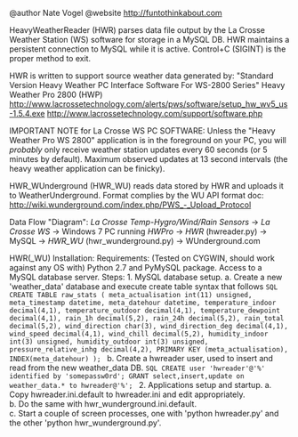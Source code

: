 @author Nate Vogel
@website http://funtothinkabout.com

HeavyWeatherReader (HWR) parses data file output by the La Crosse Weather Station (WS)
software for storage in a MySQL DB. HWR maintains a persistent connection to
MySQL while it is active. Control+C (SIGINT) is the proper method to exit.

HWR is written to support source weather data generated by:
    "Standard Version Heavy Weather PC Interface Software For WS-2800 Series"
    Heavy Weather Pro 2800 (HWP)
    http://www.lacrossetechnology.com/alerts/pws/software/setup_hw_wv5_us-1.5.4.exe
    http://www.lacrossetechnology.com/support/software.php

IMPORTANT NOTE for La Crosse WS PC SOFTWARE:
    Unless the "Heavy Weather Pro WS 2800" application is in the foreground on your PC, you will *probably* only receive weather station updates every 60 seconds (or 5 minutes by default). Maximum observed updates at 13 second intervals (the heavy weather application can be finicky).

HWR_WUnderground (HWR_WU) reads data stored by HWR and uploads it to 
WeatherUnderground. Format complies by the WU API format doc:
    http://wiki.wunderground.com/index.php/PWS_-_Upload_Protocol

Data Flow "Diagram":
    _La Crosse Temp-Hygro/Wind/Rain Sensors_ -> _La Crosse WS_ -> Windows 7 PC running _HWPro_
    -> _HWR_ (hwreader.py) -> MySQL -> _HWR_WU_ (hwr_wunderground.py) -> WUnderground.com


HWR(_WU) Installation:
    Requirements: (Tested on CYGWIN, should work against any OS with) Python 2.7 and PyMySQL package. Access to a MySQL database server.
    Steps: 
        1. MySQL database setup.
            a. Create a new 'weather_data' database and execute create table syntax that follows
                ```SQL
                CREATE TABLE raw_stats (
                    meta_actualisation int(11) unsigned,
                    meta_timestamp datetime,
                    meta_datehour datetime,
                    temperature_indoor decimal(4,1),
                    temperature_outdoor decimal(4,1),
                    temperature_dewpoint decimal(4,1),
                    rain_1h decimal(5,2),
                    rain_24h decimal(5,2),
                    rain_total decimal(5,2),
                    wind_direction char(3),
                    wind_direction_deg decimal(4,1),
                    wind_speed decimal(4,1),
                    wind_chill decimal(5,2),
                    humidity_indoor int(3) unsigned,
                    humidity_outdoor int(3) unsigned,
                    pressure_relative_inhg decimal(4,2),
                PRIMARY KEY (meta_actualisation),
                INDEX(meta_datehour)
                );
                ```
            b. Create a hwreader user, used to insert and read from the new weather_data DB.
                ```SQL
                CREATE user 'hwreader'@'%' identified by 'somepassw0rd';
                GRANT select,insert,update on weather_data.* to hwreader@'%';
                ```
        2. Applications setup and startup.
            a. Copy hwreader.ini.default to hwreader.ini and edit appropriately.  
            b. Do the same with hwr_wunderground.ini.default.  
            c. Start a couple of screen processes, one with 'python hwreader.py' and the other 'python hwr_wunderground.py'.

